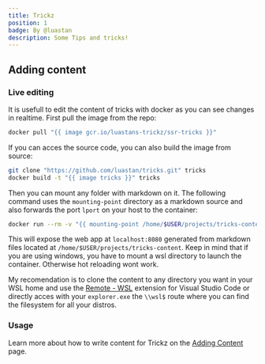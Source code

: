 ```yaml
---
title: Trickz
position: 1
badge: By @luastan
description: Some Tips and tricks!
---
```


<tricks-animated-logo-glitch></tricks-animated-logo-glitch>

## Adding content

### Live editing

It is usefull to edit the content of tricks with docker as you can see changes in realtime. First pull the image from the repo:

```bash
docker pull "{{ image gcr.io/luastans-trickz/ssr-tricks }}"
```

If you can acces the source code, you can also build the image from source:

```bash
git clone "https://github.com/luastan/tricks.git" tricks
docker build -t "{{ image tricks }}" tricks
```

Then you can mount any folder with markdown on it. The following command uses the `mounting-point` directory as a markdown source and also forwards the port `lport` on your host to the container:


```bash
docker run --rm -v "{{ mounting-point /home/$USER/projects/tricks-content }}:/app/content" -p "{{ lport 8080 }}:8080" --user root --entrypoint /usr/local/bin/yarn -it "{{ image gcr.io/luastans-trickz/ssr-tricks }}" dev
```

This will expose the web app at <code>localhost:<smart-variable variable="lport">8080</smart-variable></code> generated from markdown files located at <code><smart-variable variable="mounting-point">/home/$USER/projects/tricks-content</smart-variable></code>. Keep in mind that if you are using windows, you have to mount a wsl directory to launch the container. Otherwise hot reloading wont work. 

My recomendation is to clone the content to any directory you want in your WSL home and use the [Remote - WSL](https://marketplace.visualstudio.com/items?itemName=ms-vscode-remote.remote-wsl) extension for Visual Studio Code or directly acces with your `explorer.exe` the `\\wsl$` route where you can find the filesystem for all your distros.

### Usage

Learn more about how to write content for Trickz on the [Adding Content](/tricks/add-content) page.